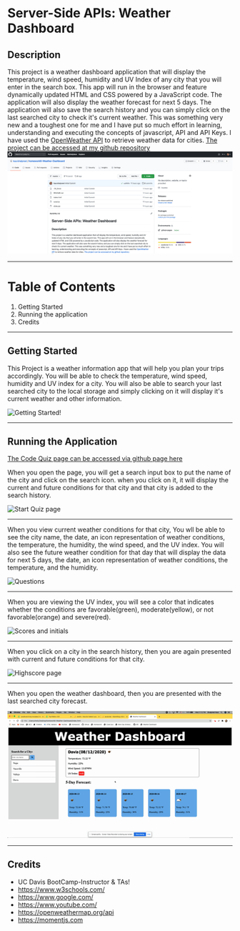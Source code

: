 # Server-Side APIs: Weather Dashboard

## Description
 This project is a weather dashboard application that will display the temperature, wind speed, humidity and UV Index of any city that you will enter in the search box. This app will run in the browser and feature dynamically updated HTML and CSS powered by a JavaScript code. The application will also display the weather forecast for next 5 days. The application will also save the search history and you can simply click on the last searched city to check it's current weather. This was something very new and a toughest one for me and I have put so much effort in learning, understanding and executing the concepts of javascript, API and API Keys. I have used the [OpenWeather API](https://openweathermap.org/api) to retrieve weather data for cities.
 [The project can be accessed at my github repository](https://github.com/kaurshalpreet/homework4-codeQuiz)
 ![Homework Repository Screenshot](./assets/repo.png)

 ---

# Table of Contents
1. Getting Started
1. Running the application
1. Credits
---

## Getting Started

This Project is a weather information app that will help you plan your trips accordingly. You will be able to check the temperature, wind speed, humidity and UV index for a city. You will also be able to search your last searched city to the local storage and simply clicking on it will display it's current weather and other information.

![Getting Started!](./assets/gettingStarted.gif)

---

## Running the Application

[The Code Quiz page can be accessed via github page here](https://kaurshalpreet.github.io/homework4-codeQuiz/)

When you open the page, you will get a search input box to put the name of the city and click on the search icon. when you click on it, it will display the current and future conditions for that city and that city is added to the search history.

![Start Quiz page](./assets/startQuiz.gif)

---

When you view current weather conditions for that city, You wll be able to see the city name, the date, an icon representation of weather conditions, the temperature, the humidity, the wind speed, and the UV index. You will also see the future weather condition for that day that will display the data for next 5 days, the date, an icon representation of weather conditions, the temperature, and the humidity.

![Questions](./assets/questions.gif)

---

When you are viewing the UV index, you will see a color that indicates whether the conditions are favorable(green), moderate(yellow), or not favorable(orange) and severe(red).

![Scores and initials](./assets/scoresAndInitials.gif)

---

When you click on a city in the search history, then you are again presented with current and future conditions for that city.

![Highscore page](./assets/highscores.gif)

---

When you open the weather dashboard, then you are presented with the last searched city forecast.

![Refresh](./assets/refresh.gif)

---


## Credits
* UC Davis BootCamp-Instructor & TAs!
* https://www.w3schools.com/
* https://www.google.com/
* https://www.youtube.com/
* https://openweathermap.org/api
* https://momentjs.com